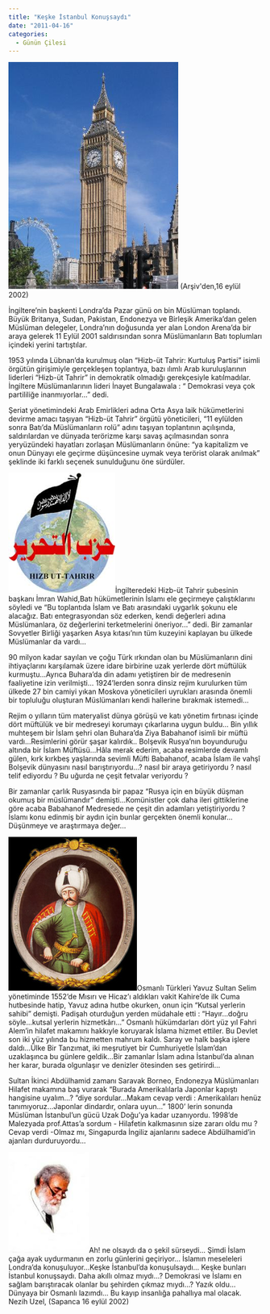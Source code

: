 ```yaml
---
title: "Keşke İstanbul Konuşsaydı"
date: "2011-04-16"
categories: 
  - Günün Çilesi
---
```


[![tumblr_.jpg](../uploads/2011/04/tumblr_.jpg)](../uploads/2011/04/tumblr_.jpg "tumblr_.jpg") (Arşiv'den,16 eylül 2002)

İngiltere’nin başkenti Londra’da Pazar günü on bin Müslüman toplandı. Büyük Britanya, Sudan, Pakistan, Endonezya ve Birleşik Amerika’dan gelen Müslüman delegeler, Londra’nın doğusunda yer alan London Arena’da bir araya gelerek 11 Eylül 2001 saldırısından sonra Müslümanların Batı toplumları içindeki yerini tartıştılar.

1953 yılında Lübnan’da kurulmuş olan “Hizb-üt Tahrir: Kurtuluş Partisi” isimli örgütün girişimiyle gerçekleşen toplantıya, bazı ılımlı Arab kuruluşlarının liderleri “Hizb-üt Tahrir” in demokratik olmadığı gerekçesiyle katılmadılar. İngiltere Müslümanlarının lideri İnayet Bungalawala : “ Demokrasi veya çok partililiğe inanmıyorlar...” dedi.

Şeriat yönetimindeki Arab Emirlikleri adına Orta Asya laik hükümetlerini devirme amacı taşıyan “Hizb-üt Tahrir” örgütü yöneticileri, “11 eylülden sonra Batı’da Müslümanların rolü” adını taşıyan toplantının açılışında, saldırılardan ve dünyada terörizme karşı savaş açılmasından sonra yeryüzündeki hayatları zorlaşan Müslümanların önüne: “ya kapitalizm ve onun Dünyayı ele geçirme düşüncesine uymak veya terörist olarak anılmak” şeklinde iki farklı seçenek sunulduğunu öne sürdüler.

[![hizb.jpg](../uploads/2011/04/hizb-1.jpg)](../uploads/2011/04/hizb-1.jpg "hizb.jpg")İngilteredeki Hizb-üt Tahrir şubesinin başkanı İmran Wahid,Batı hükümetlerinin İslamı ele geçirmeye çalıştıklarını söyledi ve “Bu toplantıda İslam ve Batı arasındaki uygarlık şokunu ele alacağız. Batı entegrasyondan söz ederken, kendi değerleri adına Müslümanlara, öz değerlerini terketmelerini öneriyor...” dedi. Bir zamanlar Sovyetler Birliği yaşarken Asya kıtası’nın tüm kuzeyini kaplayan bu ülkede Müslümanlar da vardı...

90 milyon kadar sayılan ve çoğu Türk ırkından olan bu Müslümanların dini ihtiyaçlarını karşılamak üzere idare birbirine uzak yerlerde dört müftülük kurmuştu...Ayrıca Buhara’da din adamı yetiştiren bir de medresenin faaliyetine izin verilmişti... 1924’lerden sonra dinsiz rejim kurulurken tüm ülkede 27 bin camiyi yıkan Moskova yöneticileri uyrukları arasında önemli bir topluluğu oluşturan Müslümanları kendi hallerine bırakmak istemedi...

Rejim o yılların tüm materyalist dünya görüşü ve katı yönetim fırtınası içinde dört müftülük ve bir medreseyi korumayı çıkarlarına uygun buldu... Bin yıllık muhteşem bir İslam şehri olan Buhara’da Ziya Babahanof isimli bir müftü vardı...Resimlerini görür şaşar kalırdık.. Bolşevik Rusya’nın boyunduruğu altında bir İslam Müftüsü...Hâla merak ederim, acaba resimlerde devamlı gülen, kırk kırkbeş yaşlarında sevimli Müfti Babahanof, acaba İslam ile vahşî Bolşevik dünyasını nasıl barıştırıyordu...? nasıl bir araya getiriyordu ? nasıl telif ediyordu ? Bu uğurda ne çeşit fetvalar veriyordu ?

Bir zamanlar çarlık Rusyasında bir papaz “Rusya için en büyük düşman okumuş bir müslümandır” demişti...Komünistler çok daha ileri gittiklerine göre acaba Babahanof Medresede ne çeşit din adamları yetiştiriyordu ? İslamı konu edinmiş bir aydın için bunlar gerçekten önemli konular... Düşünmeye ve araştırmaya değer...

[![yavuz-sultan.jpg](../uploads/2011/04/yavuz-sultan.jpg)](../uploads/2011/04/yavuz-sultan.jpg "yavuz-sultan.jpg")Osmanlı Türkleri Yavuz Sultan Selim yönetiminde 1552’de Mısırı ve Hicaz’ı aldıkları vakit Kahire’de ilk Cuma hutbesinde hatip, Yavuz adına hutbe okurken, onun için “Kutsal yerlerin sahibi” demişti. Padişah oturduğun yerden müdahale etti : “Hayır...doğru söyle...kutsal yerlerin hizmetkârı...” Osmanlı hükümdarları dört yüz yıl Fahri Alem’in hilafet makamını hakkıyle koruyarak İslama hizmet ettiler. Bu Devlet son iki yüz yılında bu hizmetten mahrum kaldı. Saray ve halk başka işlere daldı...Ülke Bir Tanzımat, iki meşrutiyet bir Cumhuriyetle İslam’dan uzaklaşınca bu günlere geldik...Bir zamanlar İslam adına İstanbul’da alınan her karar, burada olgunlaşır ve denizler ötesinden ses getirirdi...

Sultan İkinci Abdülhamid zamanı Saravak Borneo, Endonezya Müslümanları Hilafet makamına baş vurarak “Burada Amerikalılarla Japonlar kapıştı hangisine uyalım...? ”diye sordular...Makam cevap verdi : Amerikalıları henüz tanımıyoruz...Japonlar dindardır, onlara uyun...” 1800’ lerin sonunda Müslüman İstanbul’un gücü Uzak Doğu’ya kadar uzanıyordu. 1998’de Malezyada prof.Attas’a sordum - Hilafetin kalkmasının size zararı oldu mu ? Cevap verdi -Olmaz mı, Singapurda İngiliz ajanlarını sadece Abdülhamid’in ajanları durduruyordu...

[![atta.jpg](../uploads/2011/04/atta.jpg)](../uploads/2011/04/atta.jpg "atta.jpg")Ah! ne olsaydı da o şekil sürseydi... Şimdi İslam çağa ayak uydurmanın en zorlu günlerini geçiriyor... İslamın meseleleri Londra’da konuşuluyor...Keşke İstanbul’da konuşulsaydı... Keşke bunları İstanbul konuşsaydı. Daha akıllı olmaz mıydı...? Demokrasi ve İslamı en sağlam barıştıracak olanlar bu şehirden çıkmaz mıydı...? Yazık oldu... Dünyaya bir Osmanlı lazımdı... Bu kayıp insanlığa pahallıya mal olacak. Nezih Uzel, (Sapanca 16 eylül 2002)
